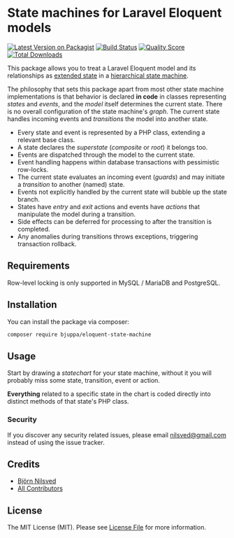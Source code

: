 # State machines for Laravel Eloquent models

[![Latest Version on Packagist](https://img.shields.io/packagist/v/bjuppa/eloquent-state-machine.svg?style=flat-square)](https://packagist.org/packages/bjuppa/eloquent-state-machine)
[![Build Status](https://img.shields.io/travis/bjuppa/eloquent-state-machine/master.svg?style=flat-square)](https://travis-ci.org/bjuppa/eloquent-state-machine)
[![Quality Score](https://img.shields.io/scrutinizer/g/bjuppa/eloquent-state-machine.svg?style=flat-square)](https://scrutinizer-ci.com/g/bjuppa/eloquent-state-machine)
[![Total Downloads](https://img.shields.io/packagist/dt/bjuppa/eloquent-state-machine.svg?style=flat-square)](https://packagist.org/packages/bjuppa/eloquent-state-machine)

This package allows you to treat a Laravel Eloquent model and its relationships as
[extended state](https://en.wikipedia.org/wiki/UML_state_machine#Extended_states)
in a [hierarchical state machine](https://en.wikipedia.org/wiki/UML_state_machine#Hierarchically_nested_states).

The philosophy that sets this package apart from most other state machine implementations is that
behavior is declared **in code** in classes representing *states* and *events*,
and the *model* itself determines the current state.
There is no overall configuration of the state machine's *graph*.
The current state handles incoming events and *transitions* the model into another state.

- Every state and event is represented by a PHP class, extending a relevant base class.
- A state declares the *superstate* (*composite* or *root*) it belongs too.
- Events are dispatched through the model to the current state.
- Event handling happens within database transactions with pessimistic row-locks.
- The current state evaluates an incoming event (*guards*) and may initiate a *transition* to another (named) state.
- Events not explicitly handled by the current state will bubble up the state branch.
- States have *entry* and *exit* actions and events have *actions* that manipulate the model during a transition.
- Side effects can be deferred for processing to after the transition is completed.
- Any anomalies during transitions throws exceptions, triggering transaction rollback.

## Requirements

Row-level locking is only supported in MySQL / MariaDB and PostgreSQL.

## Installation

You can install the package via composer:

```bash
composer require bjuppa/eloquent-state-machine
```

## Usage

Start by drawing a *statechart* for your state machine, without it you will probably miss some state, transition, event
or action.

**Everything** related to a specific state in the chart is coded directly into distinct methods of that state's
PHP class.

### Security

If you discover any security related issues, please email nilsved@gmail.com instead of using the issue tracker.

## Credits

- [Björn Nilsved](https://github.com/bjuppa)
- [All Contributors](../../contributors)

## License

The MIT License (MIT). Please see [License File](LICENSE.md) for more information.

